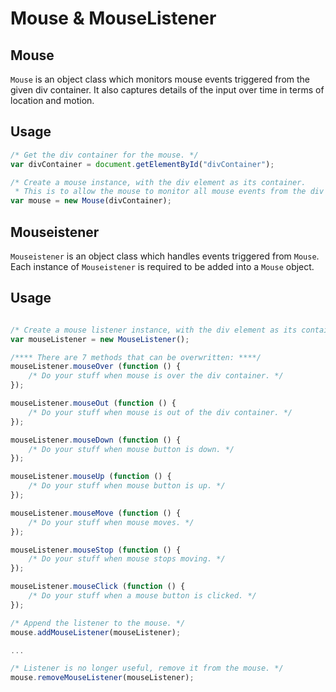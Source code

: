 # Mouse & MouseListener

## Mouse
```Mouse``` is an object class which monitors mouse events triggered from the given div container.
It also captures details of the input over time in terms of location and motion.

## Usage
```javascript
/* Get the div container for the mouse. */
var divContainer = document.getElementById("divContainer");

/* Create a mouse instance, with the div element as its container. 
 * This is to allow the mouse to monitor all mouse events from the div container. */
var mouse = new Mouse(divContainer);
```

## Mouseistener
```Mouseistener``` is an object class which handles events triggered from ```Mouse```.
Each instance of ```Mouseistener``` is required to be added into a ```Mouse``` object.

## Usage
```javascript

/* Create a mouse listener instance, with the div element as its container. */
var mouseListener = new MouseListener();

/**** There are 7 methods that can be overwritten: ****/
mouseListener.mouseOver (function () {
	/* Do your stuff when mouse is over the div container. */
});

mouseListener.mouseOut (function () {
	/* Do your stuff when mouse is out of the div container. */
});

mouseListener.mouseDown (function () {
	/* Do your stuff when mouse button is down. */
});

mouseListener.mouseUp (function () {
	/* Do your stuff when mouse button is up. */
});

mouseListener.mouseMove (function () {
	/* Do your stuff when mouse moves. */
});

mouseListener.mouseStop (function () {
	/* Do your stuff when mouse stops moving. */
});

mouseListener.mouseClick (function () {
	/* Do your stuff when a mouse button is clicked. */
});

/* Append the listener to the mouse. */
mouse.addMouseListener(mouseListener);

...

/* Listener is no longer useful, remove it from the mouse. */
mouse.removeMouseListener(mouseListener);
```
